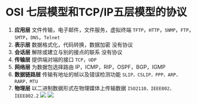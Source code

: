 # OSI 七层模型和TCP/IP五层模型的协议
1. **应用层** 文件传输，电子邮件，文件服务，虚拟终端 `TFTP`，`HTTP`，`SNMP`，`FTP`，`SMTP`，`DNS`，`Telnet`
2. **表示层** 数据格式化，代码转换，数据加密 没有协议
3. **会话层** 解除或建立与别的接点的联系 没有协议
4. **传输层** 提供端对端的接口 `TCP`，`UDP`
5. **网络层** 为数据包选择路由 IP，ICMP，RIP，OSPF，BGP，IGMP
6. **数据链路层** 传输有地址的帧以及错误检测功能 `SLIP，CSLIP，PPP，ARP，RARP，MTU`
7. **物理层** 以二进制数据形式在物理媒体上传输数据 `ISO2110，IEEE802，IEEE802.2`
![](https://upload-images.jianshu.io/upload_images/1840444-742bc7810d4b3982.png?imageMogr2/auto-orient/strip%7CimageView2/2/w/1240)
![](https://upload-images.jianshu.io/upload_images/1840444-0ad7094605e4aacb.png?imageMogr2/auto-orient/strip%7CimageView2/2/w/1240)


